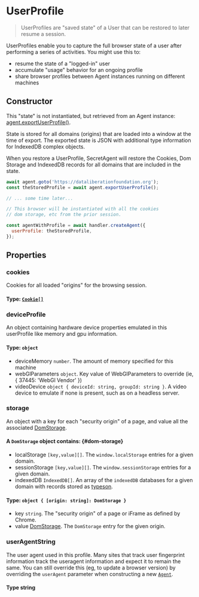 # UserProfile

> UserProfiles are "saved state" of a User that can be restored to later resume a session.

UserProfiles enable you to capture the full browser state of a user after performing a series of activities. You might use this to:
 - resume the state of a "logged-in" user
 - accumulate "usage" behavior for an ongoing profile
 - share browser profiles between Agent instances running on different machines

## Constructor

This "state" is not instantiated, but retrieved from an Agent instance: [agent.exportUserProfile()](/docs/basic-interfaces/agent#export-profile).

State is stored for all domains (origins) that are loaded into a window at the time of export. The exported state is JSON with additional type information for IndexedDB complex objects.

When you restore a UserProfile, SecretAgent will restore the Cookies, Dom Storage and IndexedDB records for all domains that are included in the state.

```js
await agent.goto('https://dataliberationfoundation.org');
const theStoredProfile = await agent.exportUserProfile();

// ... some time later...

// This browser will be instantiated with all the cookies
// dom storage, etc from the prior session.

const agentWithProfile = await handler.createAgent({
  userProfile: theStoredProfile,
});
```

## Properties

### cookies

Cookies for all loaded "origins" for the browsing session.

#### **Type**: [`Cookie[]`](/docs/advanced/cookie-storage#cookie)

### deviceProfile

An object containing hardware device properties emulated in this userProfile like memory and gpu information.

#### **Type**: `object`
  - deviceMemory `number`. The amount of memory specified for this machine
  - webGlParameters `object`. Key value of WebGlParameters to override (ie, { 37445: 'WebGl Vendor' })
  - videoDevice `object { deviceId: string, groupId: string }`. A video device to emulate if none is present, such as on a headless server.

### storage

An object with a key for each "security origin" of a page, and value all the associated [DomStorage](#dom-storage).

#### A `DomStorage` object contains: {#dom-storage}
  - localStorage `[key,value][]`. The `window.localStorage` entries for a given domain.
  - sessionStorage `[key,value][]`. The `window.sessionStorage` entries for a given domain.
  - indexedDB `IndexedDB[]`. An array of the `indexedDB` databases for a given domain with records stored as [typeson](https://github.com/dfahlander/typeson).
  
#### **Type**: `object { [origin: string]: DomStorage }`
  - key `string`. The "security origin" of a page or iFrame as defined by Chrome.
  - value [DomStorage](#dom-storage). The `DomStorage` entry for the given origin.

### userAgentString

The user agent used in this profile. Many sites that track user fingerprint information track the useragent information and expect it to remain the same. You can still override this (eg, to update a browser version) by overriding the `userAgent` parameter when constructing a new [`Agent`](/docs/basic-interfaces/agent).

#### **Type** string

